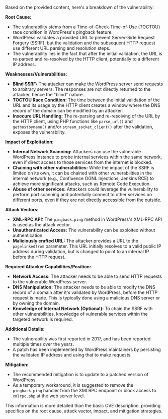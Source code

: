 Based on the provided content, here's a breakdown of the vulnerability:

**Root Cause:**
- The vulnerability stems from a Time-of-Check-Time-of-Use (TOCTOU) race condition in WordPress's pingback feature.
- WordPress validates a provided URL to prevent Server-Side Request Forgery (SSRF), but the validation and the subsequent HTTP request use different URL parsing and resolution steps.
- The vulnerability lies in the fact that after the initial validation, the URL is re-parsed and re-resolved by the HTTP client, potentially to a different IP address.

**Weaknesses/Vulnerabilities:**
- **Blind SSRF:** The attacker can make the WordPress server send requests to arbitrary servers. The responses are not directly returned to the attacker, hence the "blind" nature.
- **TOCTOU Race Condition:** The time between the initial validation of the URL and its usage by the HTTP client creates a window where the DNS record of the domain can be modified by an attacker.
- **Insecure URL Handling:** The re-parsing and re-resolving of the URL by the HTTP client, using PHP functions like `parse_url()` and `gethostbyname()` and/or `stream_socket_client()`  after the validation, exposes the vulnerability.

**Impact of Exploitation:**
- **Internal Network Scanning:** Attackers can use the vulnerable WordPress instance to probe internal services within the same network, even if direct access to those services from the internet is blocked.
- **Chaining with other vulnerabilities:** While the impact of the SSRF is limited on its own, it can be chained with other vulnerabilities in the internal network (e.g., Confluence OGNL injections, Jenkins RCE) to achieve more significant attacks, such as Remote Code Execution.
- **Abuse of other services:** Attackers could leverage the vulnerability to perform port scanning and potentially connect to other services on different ports, even if they are not directly accessible from the outside.

**Attack Vectors:**
- **XML-RPC API:** The `pingback.ping` method in WordPress's XML-RPC API is used as the attack vector.
- **Unauthenticated Access:** The vulnerability can be exploited without authentication.
- **Maliciously crafted URL:** The attacker provides a URL to the `pagelinkedfrom` parameter. This URL initially resolves to a valid public IP address during validation, but is changed to point to an internal IP before the HTTP request.

**Required Attacker Capabilities/Position:**
- **Network Access:** The attacker needs to be able to send HTTP requests to the vulnerable WordPress server.
- **DNS Manipulation:** The attacker needs to be able to modify the DNS record of a domain after it's validated by WordPress, before the HTTP request is made. This is typically done using a malicious DNS server or by owning the domain.
- **Knowledge of Internal Network (Optional):** To chain the SSRF with other vulnerabilities, knowledge of vulnerable services within the targeted network is required.

**Additional Details:**
- The vulnerability was first reported in 2017, and has been reported multiple times over the years.
- A patch has been implemented by WordPress maintainers by persisting the validated IP address and using that to make requests.

**Mitigation:**
- The recommended mitigation is to update to a patched version of WordPress.
- As a temporary workaround, it is suggested to remove the `pingback.ping` handler from the XMLRPC endpoint or block access to `xmlrpc.php` at the web server level.

This information is more detailed than the basic CVE description, providing specifics on the root cause, attack vector, impact, and mitigation strategies.
